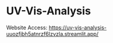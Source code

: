 # UV-Vis-Analysis
Website Access: https://uv-vis-analysis-uuozfjbh5atnrzf6lzvzla.streamlit.app/ <br> 

